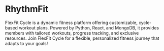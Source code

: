 # RhythmFit
FlexFit Cycle is a dynamic fitness platform offering customizable, cycle-based workout plans. Powered by Python, React, and MongoDB, it provides members with tailored workouts, progress tracking, and exclusive resources. Join FlexFit Cycle for a flexible, personalized fitness journey that adapts to your goals!  
